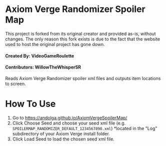 # Axiom Verge Randomizer Spoiler Map

This project is forked from its original creator and provided as-is, without changes.
The only reason this fork exists is due to the fact that the website used to host the original project has gone down.

#### Created By: VideoGameRoulette
#### Contributors: WillowTheWhisperSR

Reads Axiom Verge Randomizer spoiler xml files and outputs item locations to screen.

# How To Use

1. Go to https://andolga.github.io/AxiomVergeSpoilerMap/
2. Click Choose Seed and choose your seed xml file (e.g. `SPOILERMAP_RANDOMIZER_DEFAULT_1234567890.xml`) *located in the "Log" subdirectory of your Axiom Verge install folder.
3. Click Load Seed to load the chosen seed xml file.
